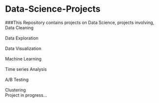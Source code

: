 # Data-Science-Projects
###This Repository contains projects on Data Science, projects involving, 
 <br>Data Cleaning</br>
 <br>Data Exploration</br>
 <br>Data Visualization</br>
 <br>Machine Learning</br>
 <br>Time series Analysis</br>
 <br>A/B Testing</br>
 <br>Clustering</br>
Project in progress...
